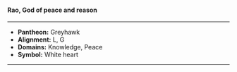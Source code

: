 #### Rao, God of peace and reason
___

- **Pantheon:** Greyhawk
- **Alignment:** L, G
- **Domains:** Knowledge, Peace
- **Symbol:** White heart
___
